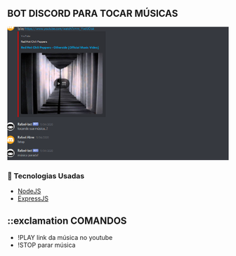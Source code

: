 

## BOT DISCORD PARA TOCAR MÚSICAS

<div align="center" style="margin-bottom: 20px;">
<img alt="gobarber" src="img.png" width="auto" heigth="auto"/>
</div>

### :rocket:   Tecnologias Usadas

- [NodeJS](https://nodejs.org/en/)
- [ExpressJS](https://expressjs.com/pt-br/)

## ::exclamation COMANDOS
- !PLAY link da música no youtube
- !STOP parar música
